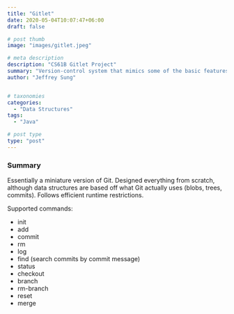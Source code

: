 ```yaml
---
title: "Gitlet"
date: 2020-05-04T10:07:47+06:00
draft: false

# post thumb
image: "images/gitlet.jpeg"

# meta description
description: "CS61B Gitlet Project"
summary: "Version-control system that mimics some of the basic features of the popular system Git."
author: "Jeffrey Sung"


# taxonomies
categories: 
  - "Data Structures"
tags:
  - "Java"

# post type
type: "post"
---
```

### Summary
Essentially a miniature version of Git. Designed everything from scratch, although data structures are based off what Git actually uses (blobs, trees, commits). Follows efficient runtime restrictions.

Supported commands:
- init
- add
- commit
- rm
- log
- find (search commits by commit message)
- status
- checkout
- branch
- rm-branch
- reset
- merge